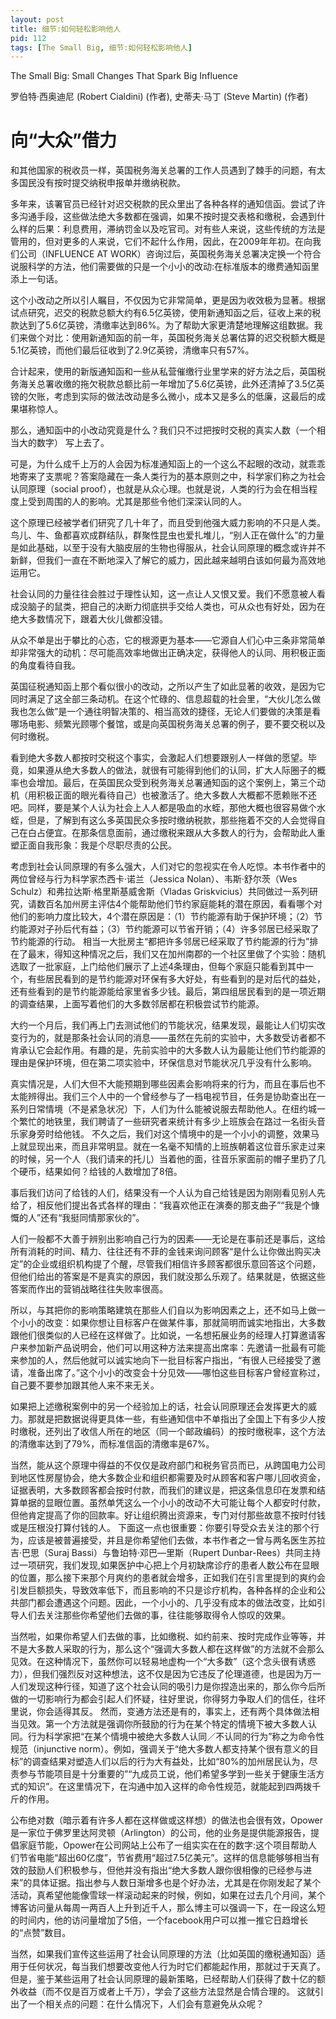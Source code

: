 ```yaml
---
layout: post
title: 细节:如何轻松影响他人
pid: 112
tags: [The Small Big, 细节:如何轻松影响他人]
---
```


The Small Big: Small Changes That Spark Big Influence

罗伯特·西奥迪尼 (Robert Cialdini) (作者), 史蒂夫·马丁 (Steve Martin) (作者)


# 向“大众”借力

和其他国家的税收员一样，英国税务海关总署的工作人员遇到了棘手的问题，有太多国民没有按时提交纳税申报单并缴纳税款。

多年来，该署官员已经针对迟交税款的民众里出了各种各样的通知信函。尝试了许多沟通手段，这些做法绝大多数都在强调，如果不按时提交表格和缴税，会遇到什么样的后果：利息费用，滞纳罚金以及吃官司。对有些人来说，这些传统的方法是管用的，但对更多的人来说，它们不起什么作用，因此，在2009年年初。在向我们公司（INFLUENCE AT WORK）咨询过后，英国税务海关总署决定换一个符合说服科学的方法，他们需要做的只是一个小小的改动:在标准版本的缴费通知函里添上一句话。

这个小改动之所以引人瞩目，不仅因为它非常简单，更是因为收效极为显著。根据试点研究，迟交的税款总额大约有6.5亿英镑，使用新通知函之后，征收上来的税款达到了5.6亿英镑，清缴率达到86%。为了帮助大家更清楚地理解这组数据。我们来做个对比：使用新通知函的前一年，英国税务海关总署估算的迟交税额大概是5.1亿英镑，而他们最后征收到了2.9亿英镑，清缴率只有57%。

合计起来，使用的新版通知函和一些从私营催缴行业里学来的好方法之后，英国税务海关总署收缴的拖欠税款总额比前一年增加了5.6亿英镑，此外还清掉了3.5亿英镑的欠账，考虑到实际的做法改动是多么微小，成本又是多么的低廉，这最后的成果堪称惊人。

那么，通知函中的小改动究竟是什么？我们只不过把按时交税的真实人数（一个相当大的数字） 写上去了。

可是，为什么成千上万的人会因为标准通知函上的一个这么不起眼的改动，就乖乖地寄来了支票呢？答案隐藏在一条人类行为的基本原则之中，科学家们称之为社会认同原理（social proof），也就是从众心理。也就是说，人类的行为会在相当程度上受到周围的人的影响。尤其是那些令他们深深认同的人。

这个原理已经被学者们研究了几十年了，而且受到他强大威力影响的不只是人类。鸟儿、牛、鱼都喜欢成群结队，群聚性昆虫也爱扎堆儿，“别人正在做什么”的力量是如此基础，以至于没有大脑皮层的生物也得服从，社会认同原理的概念或许并不新鲜，但我们一直在不断地深入了解它的威力，因此越来越明白该如何最为高效地运用它。

社会认同的力量往往会胜过于理性认知，这一点让人又恨又爱。我们不愿意被人看成没脑子的鼠类，把自己的决断力彻底拱手交给人类也，可从众也有好处，因为在绝大多数情况下，跟着大伙儿做都没错。

从众不单是出于攀比的心态，它的根源更为基本——它源自人们心中三条非常简单却非常强大的动机：尽可能高效率地做出正确决定，获得他人的认同、用积极正面的角度看待自我。

英国征税通知函上那个看似很小的改动，之所以产生了如此显著的收效，是因为它同时满足了这全部三条动机。在这个忙碌的、信息超载的社会里，“大伙儿怎么做我也怎么做”是一个通往明智决策的、相当高效的捷径，无论人们要做的决策是看哪场电影、频繁光顾哪个餐馆，或是向英国税务海关总署的例子，要不要交税以及何时缴税。

看到绝大多数人都按时交税这个事实，会激起人们想要跟别人一样做的愿望。毕竟，如果遵从绝大多数人的做法，就很有可能得到他们的认同，扩大人际圈子的概率也会增加。最后，在英国民众受到税务海关总署通知函的这个案例上，第三个动机（用积极正面的眼光看待自己）也被激活了。绝大多数人大概都不愿赖账不还吧。同样，要是某个人认为社会上人人都是吸血的水蛭，那他大概也很容易做个水蛭，但是，了解到有这么多英国民众多按时缴纳税款，那些拖着不交的人会觉得自己在白占便宜。在那条信息面前，通过缴税来跟从大多数人的行为，会帮助此人重塑正面自我形象：我是个尽职尽责的公民。

考虑到社会认同原理的有多么强大，人们对它的忽视实在令人吃惊。本书作者中的两位曾经与行为科学家杰西卡·诺兰（Jessica Nolan）、韦斯·舒尔茨（Wes Schulz）和弗拉达斯·格里斯基威舍斯（Vladas Griskvicius）共同做过一系列研究，请数百名加州房主评估4个能帮助他们节约家庭能耗的潜在原因，看看哪个对他们的影响力度比较大，4个潜在原因是：（1）节约能源有助于保护环境；（2）节约能源对子孙后代有益；（3）节约能源可以节省开销；（4）许多邻居已经采取了节约能源的行动。
相当一大批房主“都把许多邻居已经采取了节约能源的行为”排在了最末，得知这种情况之后，我们又在加州南郡的一个社区里做了个实验：随机选取了一批家庭，上门给他们展示了上述4条理由，但每个家庭只能看到其中一个，有些居民看到的是节约能源对环保有多大好处，有些看到的是对后代的益处，还有些看到的是节约能源能给家里省多少钱。最后，第四组居民看到的是一项近期的调查结果，上面写着他们的大多数邻居都在积极尝试节约能源。

大约一个月后，我们再上门去测试他们的节能状况，结果发现，最能让人们切实改变行为的，就是那条社会认同的消息——虽然在先前的实验中，大多数受访者都不肯承认它会起作用。有趣的是，先前实验中的大多数人认为最能让他们节约能源的理由是保护环境，但在第二项实验中，环保信息对节能状况几乎没有什么影响。

真实情况是，人们大但不大能预期到哪些因素会影响将来的行为，而且在事后也不太能辨得出。我们三个人中的一个曾经参与了一档电视节目，任务是协助查出在一系列日常情境（不是紧急状况）下，人们为什么能被说服去帮助他人。在纽约城一个繁忙的地铁里，我们聘请了一些研究者来统计有多少上班族会在路过一名街头音乐家身旁时给他钱。
不久之后，我们对这个情境中的是一个小小的调整，效果马上就显现出来，而且非常明显。就在一名毫不知情的上班族朝着这位音乐家走过来的时候，另一个人（我们请来的托儿）当着他的面，往音乐家面前的帽子里扔了几个硬币，结果如何？给钱的人数增加了8倍。

事后我们访问了给钱的人们，结果没有一个人认为自己给钱是因为刚刚看见别人先给了，相反他们提出各式各样的理由：“我喜欢他正在演奏的那支曲子”“我是个慷慨的人”还有“我挺同情那家伙的”。

人们一般都不大善于辨别出影响自己行为的因素——无论是在事前还是事后，这给所有消耗的时间、精力、往往还有不菲的金钱来询问顾客“是什么让你做出购买决定”的企业或组织机构提了个醒，尽管我们相信许多顾客都很乐意回答这个问题，但他们给出的答案是不是真实的原因，我们就没那么乐观了。结果就是，依据这些答案而作出的营销战略往往失败率很高。

所以，与其把你的影响策略建筑在那些人们自以为影响因素之上，还不如马上做一个小小的改变：如果你想让目标客户在做某件事，那就简明而诚实地指出，大多数跟他们很类似的人已经在这样做了。比如说，一名想拓展业务的经理人打算邀请客户来参加新产品说明会，他们可以用这种方法来提高出席率：先邀请一批最有可能来参加的人，然后他就可以诚实地向下一批目标客户指出，“有很人已经接受了邀请，准备出席了。”这个小小的改变会十分见效——哪怕这些目标客户曾经宣称过，自己要不要参加跟其他人来不来无关。

如果把上述缴税案例中的另一个经验加上的话，社会认同原理还会发挥更大的威力。那就是把数据说得更具体一些，有些通知信中不单指出了全国上下有多少人按时缴税，还列出了收信人所在的地区（同一个邮政编码）的按时缴税率，这个方法的清缴率达到了79%，而标准信函的清缴率是67%。

当然，能从这个原理中得益的不仅仅是政府部门和税务官员而已，从跨国电力公司到地区性房屋协会，绝大多数企业和组织都需要及时从顾客和客户哪儿回收资金，证据表明，大多数顾客都会按时付款，而我们的建议是，把这条信息印在发票和结算单据的显眼位置。虽然单凭这么一个小小的改动不大可能让每个人都安时付款，但他肯定提高了你的回款率。好让组织腾出资源来，专门对付那些故意不按时付钱或是压根没打算付钱的人。
下面这一点也很重要：你要引导受众去关注的那个行为，应该是被普遍接受，并且是你希望他们去做，本书作者之一曾与两名医生苏拉吉·巴思（Suraj Bassi）与鲁珀特·邓巴—里斯（Rupert Dunbar-Rees）共同主持过一项研究，我们发现,如果医护中心把上个月初缺席诊疗的患者人数公布在显眼的位置，那么接下来那个月爽约的患者就会增多，正如我们在引言里提到的爽约会引发巨额损失，导致效率低下，而且影响的不只是诊疗机构，各种各样的企业和公共部门都会遭遇这个问题。因此，一个小小的、几乎没有成本的做法改变，比如引导人们去关注那些你希望他们去做的事，往往能够取得令人惊叹的效果。

当然啦，如果你希望人们去做的事，比如缴税、如约前来、按时完成作业等等，并不是大多数人采取的行为，那么这个“强调大多数人都在这样做”的方法就不会那么见效。在这种情况下，虽然你可以轻易地虚构一个“大多数”（这个念头很有诱惑力），但我们强烈反对这种想法，这不仅是因为它违反了伦理道德，也是因为万一人们发现这种行径，知道了这个社会认同的吸引力是你捏造出来的，那么你今后所做的一切影响行为都会引起人们怀疑，往好里说，你得努力争取人们的信任，往坏里说，你会适得其反。
然而，变通方法还是有的，事实上，还有两个具体做法相当见效。第一个方法就是强调你所鼓励的行为在某个特定的情境下被大多数人认同。行为科学家把“在某个情境中被绝大多数人认同／不认同的行为”称之为命令性规范（injunctive norm）。例如，强调关于“绝大多数人都支持某个很有意义的目标”的调查结果对塑造人们以后的行为大有益处，比如“80%的加州居民认为，尽责参与节能项目是十分重要的”“九成员工说，他们希望多学到一些关于健康生活方式的知识”。在这里情况下，在沟通中加入这样的命令性规范，就能起到四两拨千斤的作用。

公布绝对数（暗示着有许多人都在这样做或这样想）的做法也会很有效，Opower是一家位于佛罗里达阿灵顿（Arlington）的公司，他的业务是提供能源报告，提倡家庭节能，Opower在公司网站上公布了一组实实在在的数字:这个项目帮助人们节省电能“超出60亿度”，节省费用“超过7.5亿美元”。这样的信息能够够相当有效的鼓励人们积极参与，但他并没有指出“绝大多数人跟你很相像的已经参与进来”的具体证据。指出参与人数日渐增多也是个好办法，尤其是在你刚发起了某个活动，真希望他能像雪球一样滚动起来的时候，例如，如果在过去几个月间，某个博客访问量从每周一两百人上升到近千人，那么博主可以强调一下，在一段这么短的时间内，他的访问量增加了5倍，一个facebook用户可以推一推它日趋增长的“点赞”数目。

当然，如果我们宣传这些运用了社会认同原理的方法（比如英国的缴税通知函）适用于任何状况，每当我们想要改变他人行为时它们都能起作用，那就过于天真了。但是，鉴于某些运用了社会认同原理的最新策略，已经帮助人们获得了数十亿的额外收益（而不仅是百万或者上千万），学会了这些方法显然是合情合理的。
这就引出了一个相关点的问题：在什么情况下，人们会有意避免从众呢？
